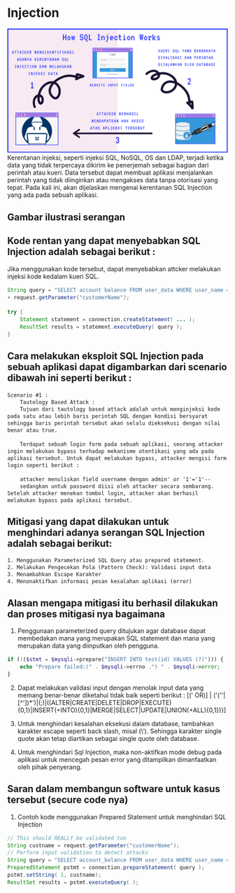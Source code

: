 # Injection
![](injection.png)
Kerentanan injeksi, seperti injeksi SQL, NoSQL, OS dan LDAP, terjadi ketika data yang tidak terpercaya dikirim ke penerjemah sebagai bagian dari perintah atau kueri. Data tersebut dapat membuat aplikasi menjalankan perintah yang tidak diinginkan atau mengakses data tanpa otorisasi yang tepat. Pada kali ini, akan dijelaskan mengenai kerentanan SQL Injection yang ada pada sebuah aplikasi.

## Gambar ilustrasi serangan 
## Kode rentan yang dapat menyebabkan SQL Injection adalah sebagai berikut : 
Jika menggunakan kode tersebut, dapat menyebabkan attcker melakukan injeksi kode kedalam kueri SQL. 
``` java
String query = "SELECT account balance FROM user_data WHERE user_name = "
+ request.getParameter("customerName");

try {
    Statement statement = connection.createStatement( ... );
    ResultSet results = statement.executeQuery( query );
}
```
## Cara melakukan eksploit SQL Injection pada sebuah aplikasi dapat digambarkan dari scenario dibawah ini seperti berikut : 
    Scenario #1 : 
        Tautology Based Attack : 
        Tujuan dari tautology based attack adalah untuk menginjeksi kode pada satu atau lebih baris perintah SQL dengan kondisi bersyarat sehingga baris perintah tersebut akan selalu dieksekusi dengan nilai benar atau true. 

        Terdapat sebuah login form pada sebuah aplikasi, seorang attacker ingin melakukan bypass terhadap mekanisme otentikasi yang ada pada aplikasi tersebut. Untuk dapat melakukan bypass, attacker mengisi form login seperti berikut : 

        attacker menuliskan field username dengan admin' or '1'='1'--
        sedangkan untuk password diisi oleh attacker secara sembarang. Setelah attacker menekan tombol login, attacker akan berhasil melakukan bypass pada aplikasi tersebut.
    

## Mitigasi yang dapat dilakukan untuk menghindari adanya serangan SQL Injection adalah sebagai berikut: 
    1. Menggunakan Parameterized SQL Query atau prepared statement. 
    2. Melakukan Pengecekan Pola (Pattern Check): Validasi input data
    3. Menambahkan Escape Karakter
    4. Menonaktifkan informasi pesan kesalahan aplikasi (error)
    

## Alasan mengapa mitigasi itu berhasil dilakukan dan proses mitigasi nya bagaimana
1. Penggunaan parameterized query ditujukan agar database  dapat membedakan mana yang merupakan SQL statement dan  mana yang merupakan data yang diinputkan oleh pengguna.  

``` php
if (!($stmt = $mysqli->prepare("INSERT INTO test(id) VALUES (?)"))) {
    echo "Prepare failed:(" . $mysqli->errno .") " . $mysqli->error;
}
```
2. Dapat melakukan validasi input dengan menolak input data yang memang benar-benar diketahui tidak baik seperti berikut : [(' OR)] | ('(''|[^'])*')|(;)|((ALTER|CREATE|DELETE|DROP|EXECUTE){0,1}|INSERT(+INTO){0,1}|MERGE|SELECT|UPDATE|UNION(+ALL){0,1})}]

3. Untuk menghindari kesalahan eksekusi dalam database, tambahkan karakter escape seperti back slash, misal  (\’).  Sehingga karakter single quote akan tetap diartikan sebagai single quote oleh database. 
4. Untuk menghindari Sql Injection, maka non-aktifkan mode debug pada aplikasi untuk mencegah pesan error yang ditampilkan dimanfaatkan oleh pihak penyerang.

## Saran dalam membangun software untuk kasus tersebut (secure code nya)
1. Contoh kode menggunakan Prepared Statement untuk menghindari SQL Injection
```java
// This should REALLY be validated too
String custname = request.getParameter("customerName");
// Perform input validation to detect attacks
String query = "SELECT account_balance FROM user_data WHERE user_name = ? ";
PreparedStatement pstmt = connection.prepareStatement( query );
pstmt.setString( 1, custname);
ResultSet results = pstmt.executeQuery( );
```